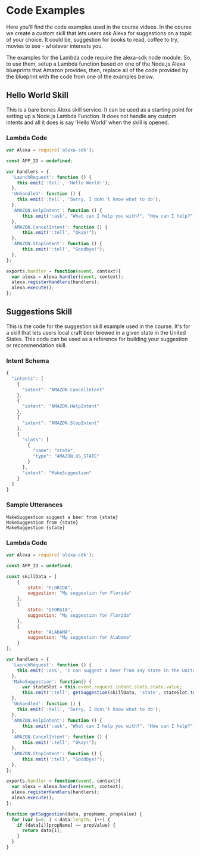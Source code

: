 # Code Examples

Here you'll find the code examples used in the course videos. In the course we create a custom skill that lets users ask Alexa for suggestions on a topic of your choice. It could be, suggestion for books to read, coffee to try, movies to see - whatever interests you.

The examples for the Lambda code require the alexa-sdk node module. So, to use them, setup a Lambda function based on one of the Node.js Alexa blueprints that Amazon provides, then, replace all of the code provided by the blueprint with the code from one of the examples below.

## Hello World Skill

This is a bare bones Alexa skill service. It can be used as a starting point for setting up a Node.js Lambda Function. It does not handle any custom intents and all it does is say 'Hello World' when the skill is opened.

### Lambda Code
```javascript
var Alexa = require('alexa-sdk');

const APP_ID = undefined;

var handlers = {
  'LaunchRequest': function () {
    this.emit(':tell', 'Hello World!');
  },
  'Unhandled': function () {
    this.emit(':tell', 'Sorry, I don\'t know what to do');
  },
  'AMAZON.HelpIntent': function () {
      this.emit(':ask', "What can I help you with?", "How can I help?");
  },
  'AMAZON.CancelIntent': function () {
      this.emit(':tell', "Okay!");
  },
  'AMAZON.StopIntent': function () {
      this.emit(':tell', "Goodbye!");
  },
};

exports.handler = function(event, context){
  var alexa = Alexa.handler(event, context);
  alexa.registerHandlers(handlers);
  alexa.execute();
};
```

## Suggestions Skill
This is the code for the suggestion skill example used in the course. It's for a skill that lets users local craft beer brewed in a given state in the United States. This code can be used as a reference for building your suggestion or recommendation skill.

### Intent Schema

```javascript
{
  "intents": [
    {
      "intent": "AMAZON.CancelIntent"
    },
    {
      "intent": "AMAZON.HelpIntent"
    },
    {
      "intent": "AMAZON.StopIntent"
    },
    {
      "slots": [
        {
          "name": "state",
          "type": "AMAZON.US_STATE"
        }
      ],
      "intent": "MakeSuggestion"
    }
  ]
}
```

### Sample Utterances
```text
MakeSuggestion suggest a beer from {state}
MakeSuggestion from {state}
MakeSuggestion {state}
```

### Lambda Code

```javascript
var Alexa = require('alexa-sdk');

const APP_ID = undefined;

const skillData = [
    {
        state: "FLORIDA",
        suggestion: "My suggestion for Florida"
    },
    {
        state: "GEORGIA",
        suggestion: "My suggestion for Florida"
    },
    {
        state: "ALABAMA",
        suggestion: "My suggestion for Alabama"
    }
];

var handlers = {
  'LaunchRequest': function () {
    this.emit(':ask', 'I can suggest a beer from any state in the United States. What state would you like a beer suggestion for?', 'Tell me a state name and I will suggest a local beer from there.');
  },
  'MakeSuggestion': function() {
      var stateSlot = this.event.request.intent.slots.state.value;
      this.emit(':tell', getSuggestion(skillData, 'state', stateSlot.toUpperCase()).suggestion);
  },
  'Unhandled': function () {
    this.emit(':tell', 'Sorry, I don\'t know what to do');
  },
  'AMAZON.HelpIntent': function () {
      this.emit(':ask', "What can I help you with?", "How can I help?");
  },
  'AMAZON.CancelIntent': function () {
      this.emit(':tell', "Okay!");
  },
  'AMAZON.StopIntent': function () {
      this.emit(':tell', "Goodbye!");
  },
};

exports.handler = function(event, context){
  var alexa = Alexa.handler(event, context);
  alexa.registerHandlers(handlers);
  alexa.execute();
};

function getSuggestion(data, propName, propValue) {
  for (var i=0; i < data.length; i++) {
    if (data[i][propName] == propValue) {
      return data[i];
    }
  }
}
```
